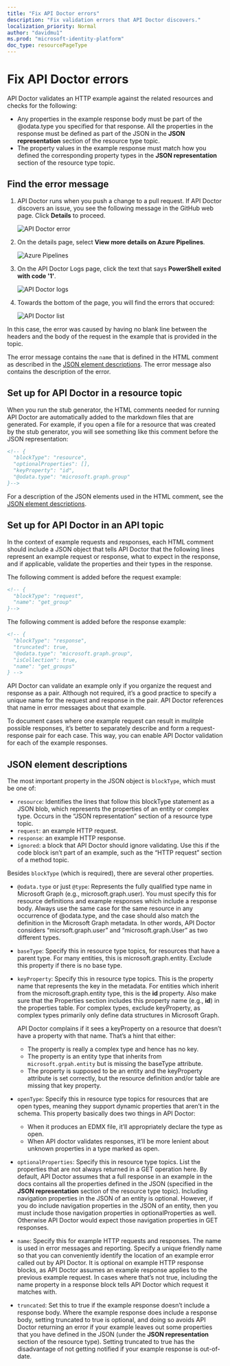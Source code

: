 ```yaml
---
title: "Fix API Doctor errors"
description: "Fix validation errors that API Doctor discovers."
localization_priority: Normal
author: "davidmu1"
ms.prod: "microsoft-identity-platform"
doc_type: resourcePageType
---
```


# Fix API Doctor errors

API Doctor validates an HTTP example against the related resources and checks for the following:

- Any properties in the example response body must be part of the @odata.type you specified for that response. All the properties in the response must be defined as part of the JSON in the **JSON representation** section of the resource type topic.
- The property values in the example response must match how you defined the corresponding property types in the **JSON representation** section of the resource type topic.

## Find the error message

1. API Doctor runs when you push a change to a pull request. If API Doctor discovers an issue, you see the following message in the GitHub web page. Click **Details** to proceed.

    ![API Doctor error](graph-api-doctor-error.png)

2. On the details page, select **View more details on Azure Pipelines**.

    ![Azure Pipelines](graph-api-doctor-pipeline.png)

2. On the API Doctor Logs page, click the text that says **PowerShell exited with code \'1\'**.

    ![API Doctor logs](graph-api-doctor-logs.png)

3. Towards the bottom of the page, you will find the errors that occured:

    ![API Doctor list](graph-api-doctor-list.png)

In this case, the error was caused by having no blank line between the headers and the body of the request in the example that is provided in the topic.

The error message contains the `name` that is defined in the HTML comment as described in the [JSON element descriptions](#json-element-descriptions). The error message also contains the description of the error.

## Set up for API Doctor in a resource topic

When you run the stub generator, the HTML comments needed for running API Doctor are automatically added to the markdown files that are generated. For example, if you open a file for a resource that was created by the stub generator, you will see something like this comment before the JSON representation:

```html
<!-- {
  "blockType": "resource",
  "optionalProperties": [],
  "keyProperty": "id",
  "@odata.type": "microsoft.graph.group"
}-->
```

For a description of the JSON elements used in the HTML comment, see the [JSON element descriptions](#json-element-descriptions).

## Set up for API Doctor in an API topic

In the context of example requests and responses, each HTML comment should include a JSON object that tells API Doctor that the following lines represent an example request or response, what to expect in the response, and if applicable, validate the properties and their types in the response.

The following comment is added before the request example:

```html
<!-- {
  "blockType": "request",
  "name": "get_group"
}-->
```

The following comment is added before the response example:

```html
<!-- {
  "blockType": "response",
  "truncated": true,
  "@odata.type": "microsoft.graph.group",
  "isCollection": true,
  "name": "get_groups"
} -->
```

API Doctor can validate an example only if you organize the request and response as a pair. Although not required, it’s a good practice to specify a unique name for the request and response in the pair. API Doctor references that name in error messages about that example.

To document cases where one example request can result in mulitple possible responses, it’s better to separately describe and form a request-response pair for each case. This way, you can enable API Doctor validation for each of the example responses.

## JSON element descriptions

The most important property in the JSON object is `blockType`, which must be one of:

- `resource`: Identifies the lines that follow this blockType statement as a JSON blob, which represents the properties of an entity or complex type. Occurs in the “JSON representation” section of a resource type topic.
- `request`: an example HTTP request.
- `response`: an example HTTP response.
- `ignored`: a block that API Doctor should ignore validating. Use this if the code block isn’t part of an example, such as the “HTTP request” section of a method topic.

Besides `blockType` (which is required), there are several other properties.

- `@odata.type` or just `@type`: Represents the fully qualified type name in Microsoft Graph (e.g., microsoft.graph.user). You must specify this for resource definitions and example responses which include a response body. Always use the same case for the same resource in any occurrence of @odata.type, and the case should also match the definition in the Microsoft Graph metadata. In other words, API Doctor considers “micrsoft.graph.user” and “microsoft.graph.User” as two different types.
- `baseType`: Specify this in resource type topics, for resources that have a parent type. For many entities, this is microsoft.graph.entity. Exclude this property if there is no base type.
- `keyProperty`: Specify this in resource type topics. This is the property name that represents the key in the metadata. For entities which inherit from the microsoft.graph.entity type, this is the **id** property. Also make sure that the Properties section includes this property name (e.g., **id**) in the properties table. For complex types, exclude keyProperty, as complex types primarily only define data structures in Microsoft Graph.

    API Doctor complains if it sees a keyProperty on a resource that doesn’t have a property with that name. That’s a hint that either:
    - The property is really a complex type and hence has no key.
    - The property is an entity type that inherits from `microsoft.grpah.entity` but is missing the baseType attribute.
    - The property is supposed to be an entity and the keyProperty attribute is set correctly, but the resource definition and/or table are missing that key property.

- `openType`: Specify this in resource type topics for resources that are open types, meaning they support dynamic properties that aren’t in the schema. This property basically does two things in API Doctor:
    - When it produces an EDMX file, it’ll appropriately declare the type as open.
    - When API doctor validates responses, it’ll be more lenient about unknown properties in a type marked as open.
- `optionalProperties`: Specify this in resource type topics. List the properties that are not always returned in a GET operation here. By default, API Doctor assumes that a full response in an example in the docs contains all the properties defined in the JSON (specified in the **JSON representation** section of the resource type topic). Including navigation properties in the JSON of an entity is optional. However, if you do include navigation properties in the JSON of an entity, then you must include those navigation properties in optionalProperties as well. Otherwise API Doctor would expect those navigation properties in GET responses.
- `name`: Specify this for example HTTP requests and responses. The name is used in error messages and reporting. Specify a unique friendly name so that you can conveniently identify the location of an example error called out by API Doctor. It is optional on example HTTP response blocks, as API Doctor assumes an example response applies to the previous example request. In cases where that’s not true, including the name property in a response block tells API Doctor which request it matches with.
- `truncated`: Set this to true if the example response doesn’t include a response body. Where the example response does include a response body, setting truncated to true is optional, and doing so avoids API Doctor returning an error if your example leaves out some properties that you have defined in the JSON (under the **JSON representation** section of the resource type). Setting truncated to true has the disadvantage of not getting notified if your example response is out-of-date.